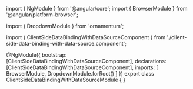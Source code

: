 import { NgModule } from '@angular/core';
import { BrowserModule } from '@angular/platform-browser';
  
import { DropdownModule } from 'ornamentum';
  
import { ClientSideDataBindingWithDataSourceComponent } from './client-side-data-binding-with-data-source.component';

@NgModule({
 bootstrap: [ClientSideDataBindingWithDataSourceComponent],
 declarations: [ClientSideDataBindingWithDataSourceComponent],
 imports: [
    BrowserModule, 
    DropdownModule.forRoot()
  ]
})
export class ClientSideDataBindingWithDataSourceModule {
}
